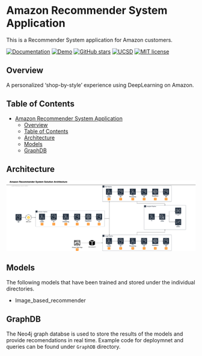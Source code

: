# Amazon Recommender System Application
This is a Recommender System application for Amazon customers.
 
 
[![Documentation](https://img.shields.io/badge/docs-passing-NeonGreen.svg)](https://sites.google.com/a/eng.ucsd.edu/capstone-2020-amazondata/)
[![Demo](https://img.shields.io/badge/status-staging-Red.svg)](https://sites.google.com/a/eng.ucsd.edu/capstone-2020-amazondata/)
[![GitHub stars](https://img.shields.io/github/stars/j4baek/dse260-CapStone-Amazon.svg)](https://github.com/j4baek/dse260-CapStone-Amazon/stargazers)
[![UCSD](https://img.shields.io/badge/Data_Science-UCSD-Blue.svg)](https://sites.google.com/a/eng.ucsd.edu/capstone-2020-amazondata/)
[![MIT license](https://img.shields.io/badge/License-MIT-Yellow.svg)](https://lbesson.mit-license.org/)
 
 
 
## Overview
A personalized ‘shop-by-style’ experience using DeepLearning on Amazon.
 
 
<!-- ![](docs/images/chat.gif) -->
 
## Table of Contents
 
- [Amazon Recommender System Application](#amazon-recommender-system-application)
  - [Overview](#overview)
  - [Table of Contents](#table-of-contents)
  - [Architecture](#architecture)
  - [Models](#models)
  - [GraphDB](#graphdb)


## Architecture
![Architecture](./img/AmazonDataPipeline.png)
 

## Models
The following models that have been trained and stored under the individual directories.
- Image_based_recommender

## GraphDB
The Neo4j graph databse is used to store the results of the models and provide recomendations in real time. Example code for deploymnet and queries can be found under `GraphDB` directory.

